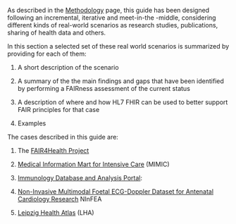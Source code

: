 As described in the [Methodology](methodology.html) page, this guide has
been designed following an incremental, iterative and meet-in-the
-middle, considering different kinds of real-world scenarios as research
studies, publications, sharing of health data and others.

In this section a selected set of these real world scenarios is
summarized by providing for each of them:

1.  A short description of the scenario

2.  A summary of the the main findings and gaps that have been
    identified by performing a FAIRness assessment of the current status

3.  A description of where and how HL7 FHIR can be used to better
    support FAIR principles for that case

4.  Examples

The cases described in this guide are:

1.  The [FAIR4Health Project](FAIR4Health.html)

2.  [Medical Information Mart for Intensive Care](mimic.html) (MIMIC)

3.  [Immunology Database and Analysis Portal](immPort.html):

4.  [Non-Invasive Multimodal Foetal ECG-Doppler Dataset for Antenatal
    Cardiology Research](nunfea.html) NInFEA

5.  [Leipzig Health Atlas](leipzigHealthAtlas.html) (LHA)
